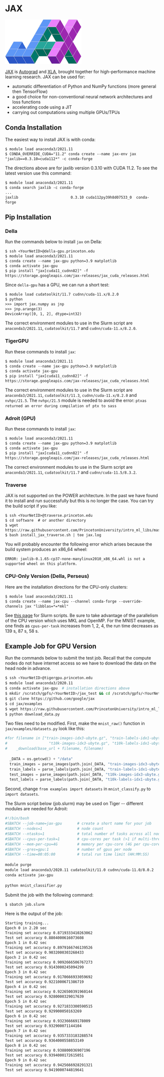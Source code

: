 # JAX

<img src="https://raw.githubusercontent.com/google/jax/master/images/jax_logo_250px.png" alt="logo"></img>

[JAX](https://github.com/google/jax) is [Autograd](https://github.com/hips/autograd) and [XLA](https://www.tensorflow.org/xla), brought
together for high-performance machine learning research. JAX can be used for:

- automatic differentiation of Python and NumPy functions (more general then TensorFlow)
- a good choice for non-conventional neural network architectures and loss functions
- accelerating code using a JIT
- carrying out computations using multiple GPUs/TPUs

## Conda Installation

The easiest way to install JAX is witih conda:

```
$ module load anaconda3/2021.11
$ CONDA_OVERRIDE_CUDA="11.2" conda create --name jax-env jax "jaxlib==0.3.10=cuda112*" -c conda-forge
```

The directions above are for jaxlib version 0.3.10 with CUDA 11.2. To see the latest version use this command:

```
$ module load anaconda3/2021.11
$ conda search jaxlib -c conda-forge
...
jaxlib                        0.3.10 cuda112py39h8d07533_0  conda-forge
```

## Pip Installation

### Della

Run the commands below to install `jax` on Della:

```
$ ssh <YourNetID>@della-gpu.princeton.edu
$ module load anaconda3/2021.11
$ conda create --name jax-gpu python=3.9 matplotlib
$ conda activate jax-gpu
$ pip install "jax[cuda11_cudnn82]" -f https://storage.googleapis.com/jax-releases/jax_cuda_releases.html
```

Since `della-gpu` has a GPU, we can run a short test:

```
$ module load cudatoolkit/11.7 cudnn/cuda-11.x/8.2.0
$ python
>>> import jax.numpy as jnp
>>> jnp.arange(3)
DeviceArray([0, 1, 2], dtype=int32)
```

The correct environment modules to use in the Slurm script are `anaconda3/2021.11`, `cudatoolkit/11.7` and `cudnn/cuda-11.x/8.2.0`.

### TigerGPU

Run these commands to install `jax`:

```
$ module load anaconda3/2021.11
$ conda create --name jax-gpu python=3.9 matplotlib
$ conda activate jax-gpu
$ pip install "jax[cuda11_cudnn82]" -f https://storage.googleapis.com/jax-releases/jax_cuda_releases.html
```

The correct environment modules to use in the Slurm script are `anaconda3/2021.11`, `cudatoolkit/11.3`, `cudnn/cuda-11.x/8.2.0` and `nvhpc/21.5`. The `nvhpc/21.5` module is needed to avoid the error: `ptxas returned an error during compilation of ptx to sass`

### Adroit (GPU)

Run these commands to install `jax`:

```
$ module load anaconda3/2021.11
$ conda create --name jax-gpu python=3.9 matplotlib
$ conda activate jax-gpu
$ pip install "jax[cuda11_cudnn82]" -f https://storage.googleapis.com/jax-releases/jax_cuda_releases.html
```

The correct environment modules to use in the Slurm script are `anaconda3/2021.11`, `cudatoolkit/11.7` and `cudnn/cuda-11.5/8.3.2`.

### Traverse

JAX is not supported on the POWER architecture. In the past we have found it to install and run successfully but this is no longer the case. You can try the build script if you like:

```
$ ssh <YourNetID>@traverse.princeton.edu
$ cd software  # or another directory
$ wget https://raw.githubusercontent.com/PrincetonUniversity/intro_ml_libs/master/jax/install_jax_traverse.sh
$ bash install_jax_traverse.sh | tee jax.log
```

You will probably encounter the following error which arises because the build system produces an x86_64 wheel:

```
ERROR: jaxlib-0.1.65-cp37-none-manylinux2010_x86_64.whl is not a supported wheel on this platform.
```

### CPU-Only Version (Della, Perseus)

Here are the installation directions for the CPU-only clusters:

```
$ module load anaconda3/2021.11
$ conda create --name jax-cpu --channel conda-forge --override-channels jax "libblas=*=*mkl"
```

See [this page](https://researchcomputing.princeton.edu/python) for Slurm scripts. Be sure to take advantage of the parallelism of the CPU version which uses MKL and OpenMP. For the MNIST example, one finds as `cpus-per-task` increases from 1, 2, 4, the run time decreases as 139 s, 87 s, 58 s.

## Example Job for GPU Version

Run the commands below to submit the test job. Recall that the compute nodes do not have internet access so we have to download the data on the head node in advance.

```bash
$ ssh <YourNetID>@tigergpu.princeton.edu
$ module load anaconda3/2020.11
$ conda activate jax-gpu  # installation directions above
$ mkdir /scratch/gpfs/<YourNetID>/jax_test && cd /scratch/gpfs/<YourNetID>/jax_test
$ git clone https://github.com/google/jax
$ cd jax/examples
$ wget https://raw.githubusercontent.com/PrincetonUniversity/intro_ml_libs/master/jax/download_data.py
$ python download_data.py
```

Two files need to be modified. First, make the `mnist_raw()` function in `jax/examples/datasets.py` look like this:

```python
#for filename in ["train-images-idx3-ubyte.gz", "train-labels-idx1-ubyte.gz",
#                   "t10k-images-idx3-ubyte.gz", "t10k-labels-idx1-ubyte.gz"]:
#    _download(base_url + filename, filename)
 
  _DATA = os.getcwd() + "/data"
  train_images = parse_images(path.join(_DATA, "train-images-idx3-ubyte.gz"))
  train_labels = parse_labels(path.join(_DATA, "train-labels-idx1-ubyte.gz"))
  test_images = parse_images(path.join(_DATA, "t10k-images-idx3-ubyte.gz"))
  test_labels = parse_labels(path.join(_DATA, "t10k-labels-idx1-ubyte.gz"))
```

Second, change `from examples import datasets` in `mnist_classify.py` to `import datasets`.

The Slurm script below (job.slurm) may be used on Tiger -- different modules are needed for Adroit:

```bash
#!/bin/bash
#SBATCH --job-name=jax-gpu       # create a short name for your job
#SBATCH --nodes=1                # node count
#SBATCH --ntasks=1               # total number of tasks across all nodes
#SBATCH --cpus-per-task=1        # cpu-cores per task (>1 if multi-threaded tasks)
#SBATCH --mem-per-cpu=4G         # memory per cpu-core (4G per cpu-core is default)
#SBATCH --gres=gpu:1             # number of gpus per node
#SBATCH --time=00:05:00          # total run time limit (HH:MM:SS)

module purge
module load anaconda3/2020.11 cudatoolkit/11.0 cudnn/cuda-11.0/8.0.2
conda activate jax-gpu

python mnist_classifier.py
```

Submit the job with the following command:

```
$ sbatch job.slurm
```

Here is the output of the job:

```
Starting training...
Epoch 0 in 2.20 sec
Training set accuracy 0.8719333410263062
Test set accuracy 0.8804000616073608
Epoch 1 in 0.42 sec
Training set accuracy 0.8979166746139526
Test set accuracy 0.9032000303268433
Epoch 2 in 0.42 sec
Training set accuracy 0.9092666506767273
Test set accuracy 0.9143000245094299
Epoch 3 in 0.42 sec
Training set accuracy 0.9170666933059692
Test set accuracy 0.9221000671386719
Epoch 4 in 0.42 sec
Training set accuracy 0.9226500391960144
Test set accuracy 0.9280000329017639
Epoch 5 in 0.42 sec
Training set accuracy 0.9271833300590515
Test set accuracy 0.929900050163269
Epoch 6 in 0.42 sec
Training set accuracy 0.932366669178009
Test set accuracy 0.932900071144104
Epoch 7 in 0.42 sec
Training set accuracy 0.9357333183288574
Test set accuracy 0.9364000558853149
Epoch 8 in 0.42 sec
Training set accuracy 0.938800036907196
Test set accuracy 0.9394000172615051
Epoch 9 in 0.42 sec
Training set accuracy 0.9425666928291321
Test set accuracy 0.9419000744819641
```
